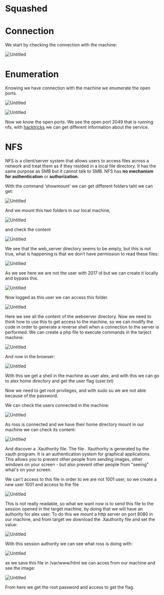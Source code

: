 # Squashed

# Connection

We start by checking the connection with the machine:

![Untitled](Squashed%20cc44552a55b64abe8e25a0f1c41af2ef/Untitled.png)

# Enumeration

Knowing we have connection with the machine we enumerate the open ports.

![Untitled](Squashed%20cc44552a55b64abe8e25a0f1c41af2ef/Untitled%201.png)

![Untitled](Squashed%20cc44552a55b64abe8e25a0f1c41af2ef/Untitled%202.png)

Now we know the open ports. We see the open port 2049 that is running nfs, with [hacktricks](https://book.hacktricks.xyz/network-services-pentesting/nfs-service-pentesting) we can get different information about the service.

# NFS

NFS is a client/server system that allows users to access files across a network and treat them as if they resided in a local file directory. It has the same purpose as SMB but it cannot talk to SMB. NFS has **no mechanism for authentication** or **authorization.** 

With the command ‘showmount’ we can get different folders taht we can get:

![Untitled](Squashed%20cc44552a55b64abe8e25a0f1c41af2ef/Untitled%203.png)

And we mount this two folders in our local machine,

![Untitled](Squashed%20cc44552a55b64abe8e25a0f1c41af2ef/Untitled%204.png)

and check the content

![Untitled](Squashed%20cc44552a55b64abe8e25a0f1c41af2ef/Untitled%205.png)

We see that the web_server directory seems to be empty, but this is not true, what is happening is that we don’t have permission to read these files:

![Untitled](Squashed%20cc44552a55b64abe8e25a0f1c41af2ef/Untitled%206.png)

As we see here we are not the user with 2017 id but we can create it locally and bypass this.

![Untitled](Squashed%20cc44552a55b64abe8e25a0f1c41af2ef/Untitled%207.png)

Now logged as this user we can access this folder.

![Untitled](Squashed%20cc44552a55b64abe8e25a0f1c41af2ef/Untitled%208.png)

Here we see all the content of the webserver directory. Now we need to think how to use this to get access to the machine, so we can modify the code in order to generate a reverse shell when a connection to the server is performed. We can create a php file to execute commands in the tarject machine:

![Untitled](Squashed%20cc44552a55b64abe8e25a0f1c41af2ef/Untitled%209.png)

And now in the browser:

![Untitled](Squashed%20cc44552a55b64abe8e25a0f1c41af2ef/Untitled%2010.png)

With this we get a shell in the machine as user alex, and with this we can go to alex home directory and get the user flag (user.txt)

Now we need to get root privileges, and with sudo su we are not able because of the password.

We can check the users connected in the machine:

![Untitled](Squashed%20cc44552a55b64abe8e25a0f1c41af2ef/Untitled%2011.png)

As ross is connected and we have their home directory mount in our machine we can check its content:

![Untitled](Squashed%20cc44552a55b64abe8e25a0f1c41af2ef/Untitled%2012.png)

And discover a .Xauthority file. The file . Xauthority is generated by the xauth program. It is an authentication system for graphical applications. This allows you to prevent other people from sending images, other windows on your screen - but also prevent other people from "seeing" what's on your screen.

We can’t access to this file in order to we are not 1001 user, so we create a new user 1001 and access to the file 

![Untitled](Squashed%20cc44552a55b64abe8e25a0f1c41af2ef/Untitled%2013.png)

This is not really readable, so what we want now is to send this file to the session opened in the target machine, by doing that we will have an authority for alex user. To do this we mount a http server on port 8080 in our machine, and from target we download the .Xauthority file and set the value: 

![Untitled](Squashed%20cc44552a55b64abe8e25a0f1c41af2ef/Untitled%2014.png)

With this session authority we can see what ross is doing with:

![Untitled](Squashed%20cc44552a55b64abe8e25a0f1c41af2ef/Untitled%2015.png)

as we save this file in /var/www/html we can acces from our machine and see the image:

![Untitled](Squashed%20cc44552a55b64abe8e25a0f1c41af2ef/Untitled%2016.png)

From here we get the root password and access to get the flag.